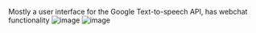 Mostly a user interface for the Google Text-to-speech API, has webchat functionality
![image](https://github.com/user-attachments/assets/f63c6102-a140-414e-8510-b3279cf050f6)
![image](https://github.com/user-attachments/assets/a17df29f-6f19-424b-8772-4c40a5f8ebec)
